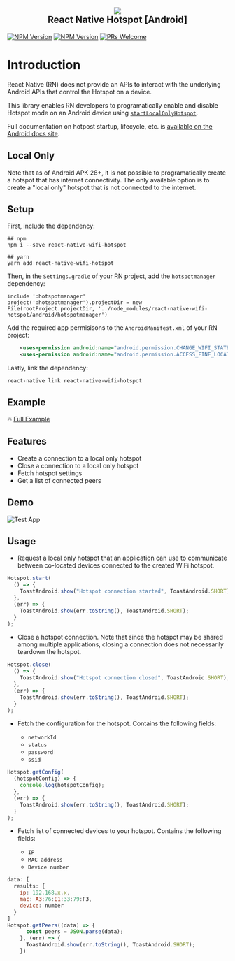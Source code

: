 <h2 align="center">
  <img src="/docs/wifi-hotspot-app.jpg" /><br>
  React Native Hotspot [Android]
</h2>

[![NPM Version](https://img.shields.io/badge/npm-1.0.0-orange.svg)](https://www.npmjs.com/package/react-native-wifi-hotspot)
[![NPM Version](https://img.shields.io/badge/yarn-1.0.0-red.svg)](https://yarnpkg.com/en/package/react-native-wifi-hotspot)
[![PRs Welcome](https://img.shields.io/badge/PRs-welcome-brightgreen.svg)](#)

# Introduction

React Native (RN) does not provide an APIs to interact with the underlying Android APIs that control the Hotspot on a device.

This library enables RN developers to programatically enable and disable Hotspot mode on an Android device using [`startLocalOnlyHotspot`](<https://developer.android.com/reference/android/net/wifi/WifiManager#startLocalOnlyHotspot(android.net.wifi.WifiManager.LocalOnlyHotspotCallback,%20android.os.Handler)>).

Full documentation on hotpost startup, lifecycle, etc. is [available on the Android docs site](<https://developer.android.com/reference/android/net/wifi/WifiManager#startLocalOnlyHotspot(android.net.wifi.WifiManager.LocalOnlyHotspotCallback,%20android.os.Handler)>).

## Local Only

Note that as of Android APK 28+, it is not possible to programatically create a hotspot that has internet connectivity. The only available option is to create a "local only" hotspot that is not connected to the internet.

## Setup

First, include the dependency:

```
## npm
npm i --save react-native-wifi-hotspot

## yarn
yarn add react-native-wifi-hotspot
```

Then, in the `Settings.gradle` of your RN project, add the `hotspotmanager` dependency:

```
include ':hotspotmanager'
project(':hotspotmanager').projectDir = new File(rootProject.projectDir, '../node_modules/react-native-wifi-hotspot/android/hotspotmanager')
```

Add the required app permisisons to the `AndroidManifest.xml` of your RN project:

```xml
    <uses-permission android:name="android.permission.CHANGE_WIFI_STATE" />
    <uses-permission android:name="android.permission.ACCESS_FINE_LOCATION" />
```

Lastly, link the dependency:

```
react-native link react-native-wifi-hotspot
```

## Example

🔥 [Full Example](https://github.com/assemmohamedali/react-native-wifi-hotspot/tree/master/TestApp)

## Features

- Create a connection to a local only hotspot
- Close a connection to a local only hotspot
- Fetch hotspot settings
- Get a list of connected peers

## Demo

![Test App](/docs/image.gif)

## Usage

- Request a local only hotspot that an application can use to communicate between co-located devices connected to the created WiFi hotspot.

```js
Hotspot.start(
  () => {
    ToastAndroid.show("Hotspot connection started", ToastAndroid.SHORT);
  },
  (err) => {
    ToastAndroid.show(err.toString(), ToastAndroid.SHORT);
  }
);
```

- Close a hotspot connection. Note that since the hotspot may be shared among multiple applications, closing a connection does not necessarily teardown the hotspot.

```js
Hotspot.close(
  () => {
    ToastAndroid.show("Hotspot connection closed", ToastAndroid.SHORT);
  },
  (err) => {
    ToastAndroid.show(err.toString(), ToastAndroid.SHORT);
  }
);
```

- Fetch the configuration for the hotspot. Contains the following fields:

  - `networkId`
  - `status`
  - `password`
  - `ssid`

```js
Hotspot.getConfig(
  (hotspotConfig) => {
    console.log(hotspotConfig);
  },
  (err) => {
    ToastAndroid.show(err.toString(), ToastAndroid.SHORT);
  }
);
```

- Fetch list of connected devices to your hotspot. Contains the following fields:

  - `IP`
  - `MAC address`
  - `Device number`

```js
data: [
  results: {
    ip: 192.168.x.x,
    mac: A3:76:E1:33:79:F3,
    device: number
  }
]
Hotspot.getPeers((data) => {
      const peers = JSON.parse(data);
    }, (err) => {
      ToastAndroid.show(err.toString(), ToastAndroid.SHORT);
    })
```
